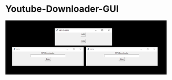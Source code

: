 # Youtube-Downloader-GUI

![alt text](https://github.com/NonTrusted/Youtube-Downloader-GUI/blob/main/git/screenshot.png?raw=true)
